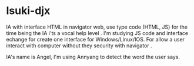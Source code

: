 # Isuki-djx
IA with interface HTML in navigator web, use type code (HTML, JS) for the time being the IA i'ts a vocal help level . I'm studying JS code and interface echange for create one interface for Windows/Linux/IOS. For allow a user interact with computer without they security with navigator .

IA's name is Angel, I'm using Annyang to detect the word the user says.
